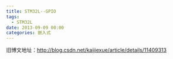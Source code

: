 ```yaml
---
title: STM32L--GPIO
tags:
  - STM32L
date: 2013-09-09 00:00
categories: 嵌入式
---
```


旧博文地址：http://blog.csdn.net/kaijiexue/article/details/11409313
